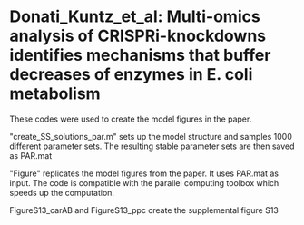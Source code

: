 # Donati_Kuntz_et_al: Multi-omics analysis of CRISPRi-knockdowns identifies mechanisms that buffer decreases of enzymes in E. coli metabolism

These codes were used to create the model figures in the paper.

"create_SS_solutions_par.m" sets up the model structure and samples 1000 different parameter sets. The resulting stable parameter sets are then saved as PAR.mat

"Figure" replicates the model figures from the paper. It uses PAR.mat as input. The code is compatible with the parallel computing toolbox which speeds up the computation.

FigureS13_carAB and FigureS13_ppc create the supplemental figure S13
